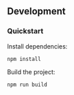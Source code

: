 ## Development

### Quickstart

Install dependencies:

    npm install

Build the project:

    npm run build
